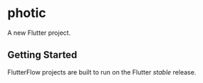 # photic

A new Flutter project.

## Getting Started

FlutterFlow projects are built to run on the Flutter _stable_ release.
